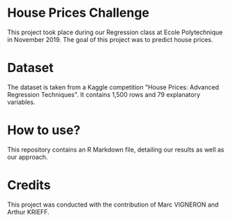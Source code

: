 # House Prices Challenge
This project took place during our Regression class at Ecole Polytechnique in November 2019. The goal of this project was to predict house prices. 

# Dataset
The dataset is taken from a Kaggle competition "House Prices: Advanced Regression Techniques". It contains 1,500 rows and 79 explanatory variables. 

# How to use?
This repository contains an R Markdown file, detailing our results as well as our approach. 

# Credits
This project was conducted with the contribution of Marc VIGNERON and Arthur KRIEFF.
